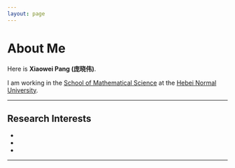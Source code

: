 ```yaml
---
layout: page
---
```


# About Me



Here is **Xiaowei Pang (庞晓伟)**.<br>

I am working in the [School of Mathematical Science](https://sxxy.hebtu.edu.cn/) at the [Hebei Normal University](https://www.hebtu.edu.cn).



---

## Research Interests

- 
- 
- 

<!--My current research focuses on   . My interests are on the **     ** and its applications in **    **. In a word, advanced technologies like     and     .  -->

---
<!--
## News and Updates

-->

<br>



